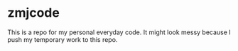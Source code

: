 # zmjcode
This is a repo for my personal everyday code. It might look messy because I push my temporary work to this repo.
